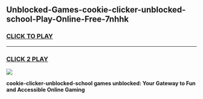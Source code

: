 
## Unblocked-Games-cookie-clicker-unblocked-school-Play-Online-Free-7nhhk
<h3>
<a href="https://premium76.site?title=cookie-clicker-unblocked-school&ref=26A">CLICK TO PLAY</a></h3>
<hr>

<h3>
<a href="https://premium76.site?title=cookie-clicker-unblocked-school&ref=26A">CLICK 2 PLAY</a>
  
</h3>

<a href="https://premium76.site?title=cookie-clicker-unblocked-school&ref=26A"><img src="https://clearcache.store/games.png"></a>


**cookie-clicker-unblocked-school games unblocked: Your Gateway to Fun and Accessible Online Gaming**
